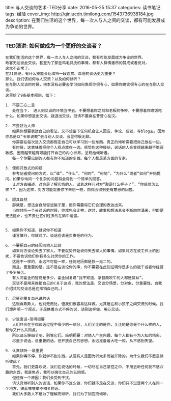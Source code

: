 title: 与人交谈的艺术-TED分享
date: 2016-05-25 15:37
categories: 读书笔记
tags: 经验
cover_img: http://qiniucdn.timilong.com/1543736938184.jpg
description: 在我们生活的这个世界，每一次人与人之间的交谈，都有可能发展成为争论的世界。

---

### TED演讲: 如何做成为一个更好的交谈者？

    在我们生活的这个世界，每一次人与人之间的交谈，都有可能发展成为争论的世界。
    政客无法彼此交谈，甚至为了那些鸡毛蒜皮的事情，都有人群情激昂的赞成或者反对，
    这太不正常了。
    在21世纪，有什么技能会比维持一段连贯、自信的谈话更为重要？
    那么，我们该如何与人交流？以及如何倾听？
    在与别人交谈的时候，根本没有必要去学习如何表现你很专心，如果你确实很专心的在与别人交谈。
    这里给了9条基本规则，如下：

    1. 不要三心二意
       处在当下， 进入到交谈的环境当中去。不要想着你之前和老板的争吵，不要想着你晚饭吃什么。如果你想退出交谈，就退出交谈，但请不要身在曹营心在汉。

    2. 不要好为人师
       如果你想要表达自己的看法，又不想留下任何机会让人回应、争论、反驳，写blog去。因为你总是以“专家说教”去与别人交谈，会显得很无聊。
       你需要在每次进入交流都假定自己可以学习到一些东西。真正的倾听需要把自己放在一边。
       有时候，这意味着把你个人观点放在一边。感受到这种接纳，说话的人会变得越来越不脆弱敏感，因而越来越有可能打开自己的内心世界，呈现给倾听者。
       每一个你要见到的人都有你不知道的东西。每个人都是某方面的专家。

    3. 使用开放式的问题
       参考记者提问的方式，以“谁”，“什么”，“何时”，“何地”，“为什么”或者“如何”开始提问。如果你询问一个复杂的问题将会得到一个简单的回答。
       让对方去描述，对方是了解实情的人。试着这样问对方“那是什么样子？”，“你感觉怎么样？”，因为这样，对方可能需要停下来想一想，而你会得到更有意思的回答。

    4. 顺其自然
       那就是，想法会自然留进脑子里，而你需要将它们合理的表达出来。
       当你倾听一个长对话的时候，你难免会走神，这时，故事和想法总会不断向你涌来，但即便无法阻止，也不要让它们过多的在脑中逗留。


    5. 如果你不知道，就说你不知道
       谨言慎行，你就对了。谈话应该是负责任的行为。

    6. 不要把自己的经历同他人比较
       如果对方谈论失去了家人，不要就势开始说你失去家人的事情。如果对方在说工作上的困扰，不要告诉他们你有多么讨厌你的工作。
       这是不一样的，永远不可能一样，任何经历都是独一无二的。
       而且，更重要的是，这不是在谈论你的事，你不需要在此刻证明你是多么的能干或者你经受了多少痛苦。
       有人问霍金的智商是多少，霍金回复说“我不知道，拿智商吹牛的人都是屌丝”。
       交谈不是用来推销自己的(关于这点，我的想法是，交谈分场景，分对象，分重要性，自我介绍式的交谈总是在推销自己的。)

    7. 尽量别重复自己说的话
       这很自欺欺人，也别无用处，但我们很容易这样做。尤其是在和小孩子之间交流的时候。我们想声明一个观点，于是换着方式不停的说，请别这样做，用心交谈。

    8. 少说废话-简明扼要
       人们只会在乎你谈话过程中很少的一部分，人们关注的是你，关注的是你是个什么样的人，和你又什么共同点。
       所以请忘掉细节吧，别管它们。简明扼要：对他人产生兴趣，每个人都有不为人知的精彩。
       尽量少说话，说重要的话，但开放自己的思想，永远准备着大吃一惊，从不感到失望。

    9. 认真倾听——最重要
       如果你嘴不停，你就学不到东西。从没有人是因为听太多而被开除的。为什么我们不愿意倾听彼此？
       首先，我们更喜欢说，我们在说话的时候，一切尽在自己掌控之中，不用去听任何我不感兴趣的东西，我是焦点，我可以强化自己的认同感。
       但还有一个原因：我们会受到干扰。
       请认真倾听别人的谈话，如果你不这么做，你们就不是在交谈，你们只不过是两个人在同一个地方，彼此嚷嚷毫不相关的话。
       我们大多数人不是为了理解而倾听，我们为了回应而倾听。
